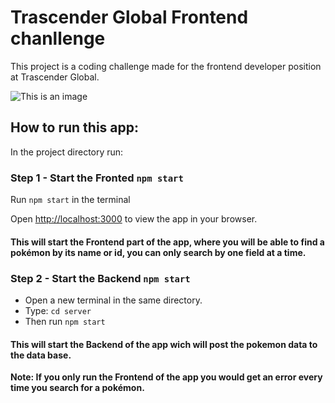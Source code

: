 # Trascender Global Frontend chanllenge

This project is a coding challenge made for the frontend developer position at Trascender Global.

![This is an image](https://i.imgur.com/ln3VXat.jpeg)


## How to run this app:

In the project directory run:

### Step 1 - Start the Fronted `npm start`

Run `npm start` in the terminal

Open [http://localhost:3000](http://localhost:3000) to view the app in your browser.

#### This will start the Frontend part of the app, where you will be able to find a pokémon by its name or id, you can only search by one field at a time.

### Step 2 - Start the Backend `npm start`

 - Open a new terminal in the same directory.
 - Type: `cd server`
 - Then run `npm start`

#### This will start the Backend of the app wich will post the pokemon data to the data base.
**Note: If you only run the Frontend of the app you would get an error every time you search for a pokémon.**

